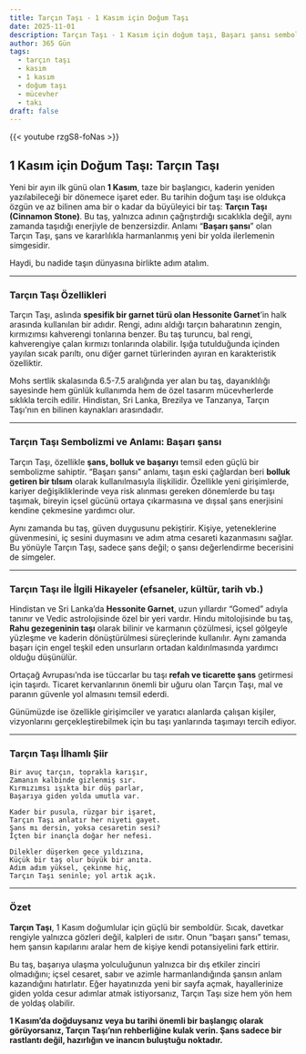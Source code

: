 ```yaml
---
title: Tarçın Taşı - 1 Kasım için Doğum Taşı
date: 2025-11-01
description: Tarçın Taşı - 1 Kasım için doğum taşı, Başarı şansı sembolü. Bu özel taşın derin anlamını öğrenin.
author: 365 Gün
tags:
  - tarçın taşı
  - kasım
  - 1 kasım
  - doğum taşı
  - mücevher
  - takı
draft: false
---
```


{{< youtube rzgS8-foNas >}}

## 1 Kasım için Doğum Taşı: Tarçın Taşı

Yeni bir ayın ilk günü olan **1 Kasım**, taze bir başlangıcı, kaderin yeniden yazılabileceği bir dönemece işaret eder. Bu tarihin doğum taşı ise oldukça özgün ve az bilinen ama bir o kadar da büyüleyici bir taş: **Tarçın Taşı (Cinnamon Stone)**. Bu taş, yalnızca adının çağrıştırdığı sıcaklıkla değil, aynı zamanda taşıdığı enerjiyle de benzersizdir. Anlamı “**Başarı şansı**” olan Tarçın Taşı, şans ve kararlılıkla harmanlanmış yeni bir yolda ilerlemenin simgesidir.

Haydi, bu nadide taşın dünyasına birlikte adım atalım.

---

### Tarçın Taşı Özellikleri

Tarçın Taşı, aslında **spesifik bir garnet türü olan Hessonite Garnet**’in halk arasında kullanılan bir adıdır. Rengi, adını aldığı tarçın baharatının zengin, kırmızımsı kahverengi tonlarına benzer. Bu taş turuncu, bal rengi, kahverengiye çalan kırmızı tonlarında olabilir. Işığa tutulduğunda içinden yayılan sıcak parıltı, onu diğer garnet türlerinden ayıran en karakteristik özelliktir.

Mohs sertlik skalasında 6.5-7.5 aralığında yer alan bu taş, dayanıklılığı sayesinde hem günlük kullanımda hem de özel tasarım mücevherlerde sıklıkla tercih edilir. Hindistan, Sri Lanka, Brezilya ve Tanzanya, Tarçın Taşı'nın en bilinen kaynakları arasındadır.

---

### Tarçın Taşı Sembolizmi ve Anlamı: Başarı şansı

Tarçın Taşı, özellikle **şans, bolluk ve başarıyı** temsil eden güçlü bir sembolizme sahiptir. “Başarı şansı” anlamı, taşın eski çağlardan beri **bolluk getiren bir tılsım** olarak kullanılmasıyla ilişkilidir. Özellikle yeni girişimlerde, kariyer değişikliklerinde veya risk alınması gereken dönemlerde bu taşı taşımak, bireyin içsel gücünü ortaya çıkarmasına ve dışsal şans enerjisini kendine çekmesine yardımcı olur.

Aynı zamanda bu taş, güven duygusunu pekiştirir. Kişiye, yeteneklerine güvenmesini, iç sesini duymasını ve adım atma cesareti kazanmasını sağlar. Bu yönüyle Tarçın Taşı, sadece şans değil; o şansı değerlendirme becerisini de simgeler.

---

### Tarçın Taşı ile İlgili Hikayeler (efsaneler, kültür, tarih vb.)

Hindistan ve Sri Lanka’da **Hessonite Garnet**, uzun yıllardır “Gomed” adıyla tanınır ve Vedic astrolojisinde özel bir yeri vardır. Hindu mitolojisinde bu taş, **Rahu gezegeninin taşı** olarak bilinir ve karmanın çözülmesi, içsel gölgeyle yüzleşme ve kaderin dönüştürülmesi süreçlerinde kullanılır. Aynı zamanda başarı için engel teşkil eden unsurların ortadan kaldırılmasında yardımcı olduğu düşünülür.

Ortaçağ Avrupası’nda ise tüccarlar bu taşı **refah ve ticarette şans** getirmesi için taşırdı. Ticaret kervanlarının önemli bir uğuru olan Tarçın Taşı, mal ve paranın güvenle yol almasını temsil ederdi.

Günümüzde ise özellikle girişimciler ve yaratıcı alanlarda çalışan kişiler, vizyonlarını gerçekleştirebilmek için bu taşı yanlarında taşımayı tercih ediyor.

---

### Tarçın Taşı İlhamlı Şiir

```
Bir avuç tarçın, toprakla karışır,  
Zamanın kalbinde gizlenmiş sır.  
Kırmızımsı ışıkta bir düş parlar,  
Başarıya giden yolda umutla var.

Kader bir pusula, rüzgar bir işaret,  
Tarçın Taşı anlatır her niyeti gayet.  
Şans mı dersin, yoksa cesaretin sesi?  
İçten bir inançla doğar her nefesi.

Dilekler düşerken gece yıldızına,  
Küçük bir taş olur büyük bir anıta.  
Adım adım yüksel, çekinme hiç,  
Tarçın Taşı seninle; yol artık açık.
```

---

### Özet

**Tarçın Taşı**, 1 Kasım doğumlular için güçlü bir semboldür. Sıcak, davetkar rengiyle yalnızca gözleri değil, kalpleri de ısıtır. Onun “başarı şansı” teması, hem şansın kapılarını aralar hem de kişiye kendi potansiyelini fark ettirir.

Bu taş, başarıya ulaşma yolculuğunun yalnızca bir dış etkiler zinciri olmadığını; içsel cesaret, sabır ve azimle harmanlandığında şansın anlam kazandığını hatırlatır. Eğer hayatınızda yeni bir sayfa açmak, hayallerinize giden yolda cesur adımlar atmak istiyorsanız, Tarçın Taşı size hem yön hem de yoldaş olabilir.

**1 Kasım’da doğduysanız veya bu tarihi önemli bir başlangıç olarak görüyorsanız, Tarçın Taşı’nın rehberliğine kulak verin. Şans sadece bir rastlantı değil, hazırlığın ve inancın buluştuğu noktadır.**